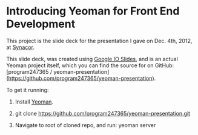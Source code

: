 # Introducing Yeoman for Front End Development

This project is the slide deck for the presentation I gave on Dec. 4th, 2012, at [Synacor](http://www.synacor.com/).

This slide deck, was created using [Google IO Slides](http://code.google.com/p/io-2012-slides/), and is an actual Yeoman project itself, which you can find the source for on GitHub: [program247365 / yeoman-presentation] (https://github.com/program247365/yeoman-presentation).

To get it running:

1. Install [Yeoman](http://yeoman.io/).

2. git clone https://github.com/program247365/yeoman-presentation.git

3. Navigate to root of cloned repo, and run: yeoman server

